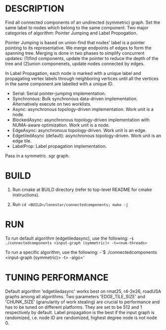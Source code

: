 DESCRIPTION 
===========

Find all connected components of an undirected (symmetric) graph. Set the same label
to nodes which belong to the same component.
Two major categories of algorithm: Pointer Jumping and Label Propogation.

Pointer Jumping is based on union-find that nodes' label is a pointer pointing to its
representative. We merge endpoints of edges to form the spanning tree. Merging is done
in two phases to simplify concurrent updates: (1)find components, update the pointer to
reduce the depth of the tree and (2)union componenets, update nodes connected by edges.

In Label Propagation, each node is marked with a unique
label and propagating vertex labels through neighboring vertices until all the vertices in
the same component are labelled with a unique ID.

- Serial: Serial pointer-jumping implementation.
- Synchronous: Bulk synchronous data-driven implementation. Alternatively execute on two 
worklists.
- Async: asynchronous topology-driven implementation. Work unit is a node.
- BlockedAsync: asynchronous topology-driven implementation with NUMA-aware optimization.
Work unit is a node.
- EdgeAsync: asynchronous topology-driven. Work unit is an edge.
- EdgetiledAsync (default): asynchronous topology-driven. Work unit is an edge tile.
- LabelProp: Label propagation implementation.

Pass in a symmetric .sgr graph.

BUILD
===========

1. Run cmake at BUILD directory (refer to top-level README for cmake instructions).

2. Run `cd <BUILD>/lonestar/connectedcomponents; make -j`

RUN
===========

To run default algorithm (edgetiledasync), use the following:
-`$ ./connectedcomponents <input-graph (symmetric)> -t=<num-threads>`

To run a specific algorithm, use the following:
-`$ ./connectedcomponents <input-graph (symmetric)> -t=<num-threads> -algo=<algorithm>'


TUNING PERFORMANCE  
===========
Default algorithm 'edgetiledasync' works best on rmat25, r4-2e26, roadUSA graphs among all algorithms.
Two parameters 'EDGE_TILE_SIZE' and 'CHUNK_SIZE' (granularity of work stealing) are 
crucial to performance and has to be tuned on different platforms. They are set to 
be 512 and 1 respectively by default.
Label propagation is the best if the input graph is randomized, i.e. node ID are randomized,
highest degree node is not node 0.

